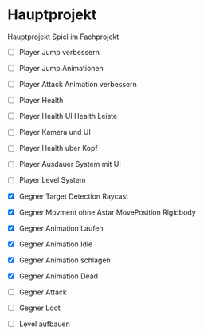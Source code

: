 # Hauptprojekt
Hauptprojekt Spiel im Fachprojekt
- [ ] Player Jump verbessern
- [ ] Player Jump Animationen
- [ ] Player Attack Animation verbessern
- [ ] Player Health
- [ ] Player Health UI Health Leiste 
- [ ] Player Kamera und UI
- [ ] Player Health uber Kopf
- [ ] Player Ausdauer System mit UI
- [ ] Player Level System
- [x] Gegner Target Detection Raycast 
- [x] Gegner Movment ohne Astar MovePosition Rigidbody 
- [x] Gegner Animation Laufen
- [x] Gegner Animation Idle 
- [x] Gegner Animation schlagen
- [x] Gegner Animation Dead
- [ ] Gegner Attack 
- [ ] Gegner Loot
- [ ] Level aufbauen

